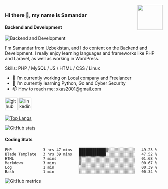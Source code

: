 <img align='right' src="https://media.giphy.com/media/M9gbBd9nbDrOTu1Mqx/giphy.gif" width="80">

### Hi there 👋, my name is Samandar
#### Backend and Development
![Backend and Development](https://media.licdn.com/dms/image/D4D16AQFaK_-uRU5wUw/profile-displaybackgroundimage-shrink_350_1400/0/1669816961474?e=1677110400&v=beta&t=ODj2UIr3PdSD4K8tSdMPMX6smbxNDmI56ZVkusNKWac)

I'm Samandar from Uzbekistan, and I do content on the Backend and Development. I really enjoy learning languages and frameworks like PHP and Laravel, as well as working in WordPress.

Skills: PHP / MySQL /  JS  / HTML / CSS / Linux

- 🔭 I’m currently working on Local company and Freelancer 
- 🌱 I’m currently learning Python, Go and Cyber Security 
- 📫 How to reach me: xkas2001@gmail.com 


[<img src='https://cdn.jsdelivr.net/npm/simple-icons@3.0.1/icons/github.svg' alt='github' height='40'>](https://github.com/xkas01)  [<img src='https://cdn.jsdelivr.net/npm/simple-icons@3.0.1/icons/linkedin.svg' alt='linkedin' height='40'>](https://www.linkedin.com/in/samandar-abdullayev-9b13891b7/)  

[![Top Langs](https://github-readme-stats.vercel.app/api/top-langs/?username=xkas01)](https://github.com/anuraghazra/github-readme-stats)

![GitHub stats](https://github-readme-stats.vercel.app/api?username=xkas01&show_icons=true)  

#### Coding Stats
<!--START_SECTION:waka-->

```text
PHP              3 hrs 47 mins   ████████████▒░░░░░░░░░░░░   49.23 %
Blade Template   3 hrs 39 mins   ████████████░░░░░░░░░░░░░   47.52 %
HTML             7 mins          ▒░░░░░░░░░░░░░░░░░░░░░░░░   01.68 %
Markdown         3 mins          ▒░░░░░░░░░░░░░░░░░░░░░░░░   00.67 %
Log              1 min           ░░░░░░░░░░░░░░░░░░░░░░░░░   00.39 %
Bash             1 min           ░░░░░░░░░░░░░░░░░░░░░░░░░   00.34 %
```

<!--END_SECTION:waka-->

![GitHub metrics](https://metrics.lecoq.io/xkas01)  
